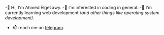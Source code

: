 -👋 Hi, I’m Ahmed Elgezawy.
-👀 I’m interested in coding in general.
-🌱 I’m currently learning web development /*and other things like operating system development*/.
- 📫 reach me on [telegram](https://t.me/@ahmdgzwy).
